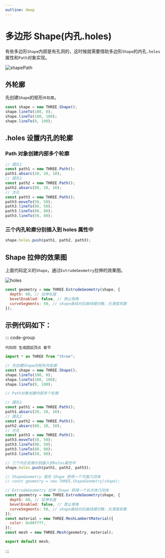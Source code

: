 ```yaml
---
outline: deep
---
```


# 多边形 Shape(内孔.holes)

有些多边形`Shape`内部是有孔洞的，这时候就需要借助多边形`Shape`的内孔`.holes`属性和`Path`对象实现。

![shapePath](/phaseF/shapePath.svg)

## 外轮廓

先创建`Shape`的矩形`外轮廓`。

```js
const shape = new THREE.Shape();
shape.lineTo(100, 0);
shape.lineTo(100, 100);
shape.lineTo(0, 100);
```

## .holes 设置内孔的轮廓

### Path 对象创建内部多个轮廓

```js
// 圆孔1
const path1 = new THREE.Path();
path1.absarc(20, 20, 10);
// 圆孔2
const path2 = new THREE.Path();
path2.absarc(80, 20, 10);
// 方孔
const path3 = new THREE.Path();
path3.moveTo(50, 50);
path3.lineTo(80, 50);
path3.lineTo(80, 80);
path3.lineTo(50, 80);
```

### 三个内孔轮廓分别插入到 holes 属性中

```js
shape.holes.push(path1, path2, path3);
```

## Shape 拉伸的效果图

上面代码定义的`Shape`，通过`ExtrudeGeometry`拉伸的效果图。

![holes](/phaseF/holes.jpg)

```js
const geometry = new THREE.ExtrudeGeometry(shape, {
  depth: 60, // 拉伸长度
  bevelEnabled: false, // 禁止倒角
  curveSegments: 50, // shape曲线对应曲线细分数，光滑度系数
});
```

## 示例代码如下：

::: code-group

```vue [index.vue]
代码同 生成圆弧顶点 章节
```

```js [model.js]
import * as THREE from "three";

// 先创建Shape的矩形外轮廓
const shape = new THREE.Shape();
shape.lineTo(100, 0);
shape.lineTo(100, 100);
shape.lineTo(0, 100);

// Path对象创建内部多个轮廓

// 圆孔1
const path1 = new THREE.Path();
path1.absarc(20, 20, 10);
// 圆孔2
const path2 = new THREE.Path();
path2.absarc(80, 20, 10);
// 方孔
const path3 = new THREE.Path();
path3.moveTo(50, 50);
path3.lineTo(80, 50);
path3.lineTo(80, 80);
path3.lineTo(50, 80);

// 三个内孔轮廓分别插入到holes属性中
shape.holes.push(path1, path2, path3);

// ShapeGeometry 填充 Shape 获得一个平面几何体
// const geometry = new THREE.ShapeGeometry(shape);

// ExtrudeGeometry 拉伸 Shape 获得一个长方体几何体
const geometry = new THREE.ExtrudeGeometry(shape, {
  depth: 60, // 拉伸长度
  bevelEnabled: false, // 禁止倒角
  curveSegments: 50, // shape曲线对应曲线细分数，光滑度系数
});
const material = new THREE.MeshLambertMaterial({
  color: 0x00ffff,
});
const mesh = new THREE.Mesh(geometry, material);

export default mesh;
```

:::
